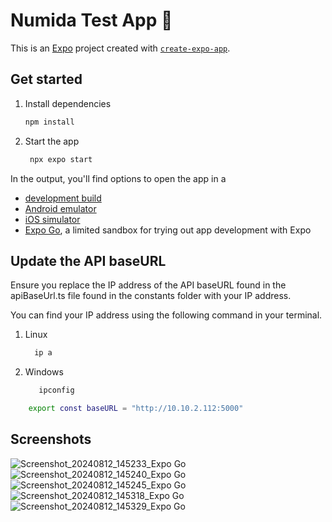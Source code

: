 # Numida Test App 👋

This is an [Expo](https://expo.dev) project created with [`create-expo-app`](https://www.npmjs.com/package/create-expo-app).

## Get started

1. Install dependencies

   ```bash
   npm install
   ```

2. Start the app

   ```bash
    npx expo start
   ```

In the output, you'll find options to open the app in a

- [development build](https://docs.expo.dev/develop/development-builds/introduction/)
- [Android emulator](https://docs.expo.dev/workflow/android-studio-emulator/)
- [iOS simulator](https://docs.expo.dev/workflow/ios-simulator/)
- [Expo Go](https://expo.dev/go), a limited sandbox for trying out app development with Expo

## Update the API baseURL
 Ensure you replace the IP address of the API baseURL found in the apiBaseUrl.ts file found in the constants folder with your IP address.
               
 You can find your IP address using the following command in your terminal.

 1. Linux
     ```bash
       ip a
     ```
2. Windows
    ```bash
       ipconfig
     ```
    
  ```bash
      export const baseURL = "http://10.10.2.112:5000"
  ```
## Screenshots

![Screenshot_20240812_145233_Expo Go](https://github.com/user-attachments/assets/cdc8a196-872e-4010-a87c-732546c6a873)
![Screenshot_20240812_145240_Expo Go](https://github.com/user-attachments/assets/ee941776-f51f-4596-bddf-f6d39db76e28)
![Screenshot_20240812_145245_Expo Go](https://github.com/user-attachments/assets/7081ff62-ffa4-4142-9060-0db974abdd33)
![Screenshot_20240812_145318_Expo Go](https://github.com/user-attachments/assets/9cc480d1-96c2-4ccc-b8f8-e7d948baf36c)
![Screenshot_20240812_145329_Expo Go](https://github.com/user-attachments/assets/d074b52c-6c37-4163-b3ff-d97934107b4f)
